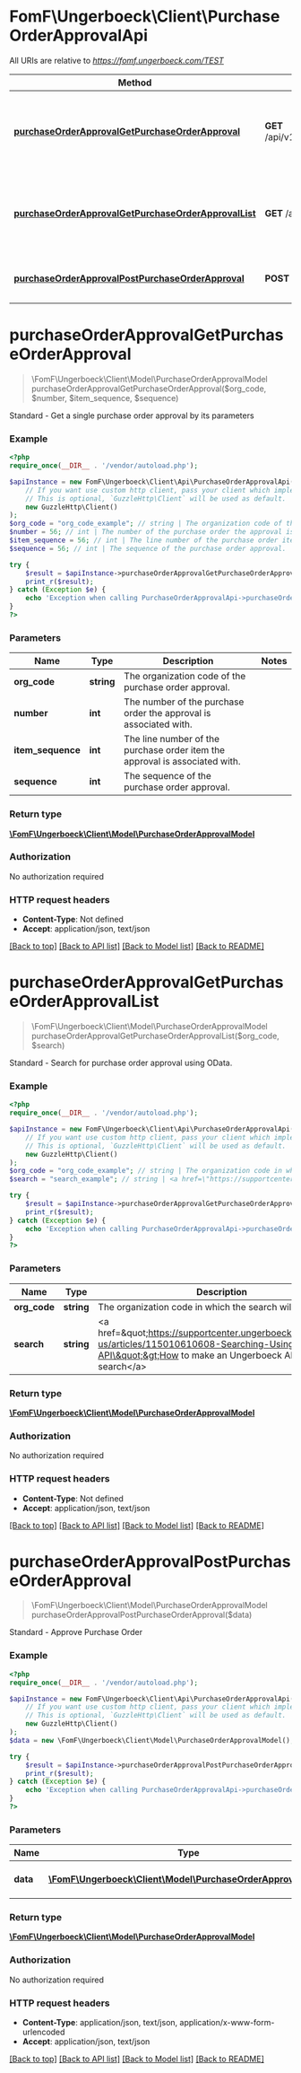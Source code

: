 # FomF\Ungerboeck\Client\PurchaseOrderApprovalApi

All URIs are relative to *https://fomf.ungerboeck.com/TEST*

Method | HTTP request | Description
------------- | ------------- | -------------
[**purchaseOrderApprovalGetPurchaseOrderApproval**](PurchaseOrderApprovalApi.md#purchaseOrderApprovalGetPurchaseOrderApproval) | **GET** /api/v1/PurchaseOrderApproval/{OrgCode}/{Number}/{ItemSequence}/{Sequence} | Standard - Get a single purchase order approval by its parameters
[**purchaseOrderApprovalGetPurchaseOrderApprovalList**](PurchaseOrderApprovalApi.md#purchaseOrderApprovalGetPurchaseOrderApprovalList) | **GET** /api/v1/PurchaseOrderApproval/{OrgCode} | Standard - Search for purchase order approval using OData.
[**purchaseOrderApprovalPostPurchaseOrderApproval**](PurchaseOrderApprovalApi.md#purchaseOrderApprovalPostPurchaseOrderApproval) | **POST** /api/v1/PurchaseOrderApproval | Standard - Approve Purchase Order


# **purchaseOrderApprovalGetPurchaseOrderApproval**
> \FomF\Ungerboeck\Client\Model\PurchaseOrderApprovalModel purchaseOrderApprovalGetPurchaseOrderApproval($org_code, $number, $item_sequence, $sequence)

Standard - Get a single purchase order approval by its parameters

### Example
```php
<?php
require_once(__DIR__ . '/vendor/autoload.php');

$apiInstance = new FomF\Ungerboeck\Client\Api\PurchaseOrderApprovalApi(
    // If you want use custom http client, pass your client which implements `GuzzleHttp\ClientInterface`.
    // This is optional, `GuzzleHttp\Client` will be used as default.
    new GuzzleHttp\Client()
);
$org_code = "org_code_example"; // string | The organization code of the purchase order approval.
$number = 56; // int | The number of the purchase order the approval is associated with.
$item_sequence = 56; // int | The line number of the purchase order item the approval is associated with.
$sequence = 56; // int | The sequence of the purchase order approval.

try {
    $result = $apiInstance->purchaseOrderApprovalGetPurchaseOrderApproval($org_code, $number, $item_sequence, $sequence);
    print_r($result);
} catch (Exception $e) {
    echo 'Exception when calling PurchaseOrderApprovalApi->purchaseOrderApprovalGetPurchaseOrderApproval: ', $e->getMessage(), PHP_EOL;
}
?>
```

### Parameters

Name | Type | Description  | Notes
------------- | ------------- | ------------- | -------------
 **org_code** | **string**| The organization code of the purchase order approval. |
 **number** | **int**| The number of the purchase order the approval is associated with. |
 **item_sequence** | **int**| The line number of the purchase order item the approval is associated with. |
 **sequence** | **int**| The sequence of the purchase order approval. |

### Return type

[**\FomF\Ungerboeck\Client\Model\PurchaseOrderApprovalModel**](../Model/PurchaseOrderApprovalModel.md)

### Authorization

No authorization required

### HTTP request headers

 - **Content-Type**: Not defined
 - **Accept**: application/json, text/json

[[Back to top]](#) [[Back to API list]](../../README.md#documentation-for-api-endpoints) [[Back to Model list]](../../README.md#documentation-for-models) [[Back to README]](../../README.md)

# **purchaseOrderApprovalGetPurchaseOrderApprovalList**
> \FomF\Ungerboeck\Client\Model\PurchaseOrderApprovalModel purchaseOrderApprovalGetPurchaseOrderApprovalList($org_code, $search)

Standard - Search for purchase order approval using OData.

### Example
```php
<?php
require_once(__DIR__ . '/vendor/autoload.php');

$apiInstance = new FomF\Ungerboeck\Client\Api\PurchaseOrderApprovalApi(
    // If you want use custom http client, pass your client which implements `GuzzleHttp\ClientInterface`.
    // This is optional, `GuzzleHttp\Client` will be used as default.
    new GuzzleHttp\Client()
);
$org_code = "org_code_example"; // string | The organization code in which the search will take place
$search = "search_example"; // string | <a href=\"https://supportcenter.ungerboeck.com/hc/en-us/articles/115010610608-Searching-Using-the-API\">How to make an Ungerboeck API search</a>

try {
    $result = $apiInstance->purchaseOrderApprovalGetPurchaseOrderApprovalList($org_code, $search);
    print_r($result);
} catch (Exception $e) {
    echo 'Exception when calling PurchaseOrderApprovalApi->purchaseOrderApprovalGetPurchaseOrderApprovalList: ', $e->getMessage(), PHP_EOL;
}
?>
```

### Parameters

Name | Type | Description  | Notes
------------- | ------------- | ------------- | -------------
 **org_code** | **string**| The organization code in which the search will take place |
 **search** | **string**| &lt;a href&#x3D;\&quot;https://supportcenter.ungerboeck.com/hc/en-us/articles/115010610608-Searching-Using-the-API\&quot;&gt;How to make an Ungerboeck API search&lt;/a&gt; |

### Return type

[**\FomF\Ungerboeck\Client\Model\PurchaseOrderApprovalModel**](../Model/PurchaseOrderApprovalModel.md)

### Authorization

No authorization required

### HTTP request headers

 - **Content-Type**: Not defined
 - **Accept**: application/json, text/json

[[Back to top]](#) [[Back to API list]](../../README.md#documentation-for-api-endpoints) [[Back to Model list]](../../README.md#documentation-for-models) [[Back to README]](../../README.md)

# **purchaseOrderApprovalPostPurchaseOrderApproval**
> \FomF\Ungerboeck\Client\Model\PurchaseOrderApprovalModel purchaseOrderApprovalPostPurchaseOrderApproval($data)

Standard - Approve Purchase Order

### Example
```php
<?php
require_once(__DIR__ . '/vendor/autoload.php');

$apiInstance = new FomF\Ungerboeck\Client\Api\PurchaseOrderApprovalApi(
    // If you want use custom http client, pass your client which implements `GuzzleHttp\ClientInterface`.
    // This is optional, `GuzzleHttp\Client` will be used as default.
    new GuzzleHttp\Client()
);
$data = new \FomF\Ungerboeck\Client\Model\PurchaseOrderApprovalModel(); // \FomF\Ungerboeck\Client\Model\PurchaseOrderApprovalModel | (Include in the HTTP Body) A PurchaseOrderApprovalModel entry to add.

try {
    $result = $apiInstance->purchaseOrderApprovalPostPurchaseOrderApproval($data);
    print_r($result);
} catch (Exception $e) {
    echo 'Exception when calling PurchaseOrderApprovalApi->purchaseOrderApprovalPostPurchaseOrderApproval: ', $e->getMessage(), PHP_EOL;
}
?>
```

### Parameters

Name | Type | Description  | Notes
------------- | ------------- | ------------- | -------------
 **data** | [**\FomF\Ungerboeck\Client\Model\PurchaseOrderApprovalModel**](../Model/PurchaseOrderApprovalModel.md)| (Include in the HTTP Body) A PurchaseOrderApprovalModel entry to add. |

### Return type

[**\FomF\Ungerboeck\Client\Model\PurchaseOrderApprovalModel**](../Model/PurchaseOrderApprovalModel.md)

### Authorization

No authorization required

### HTTP request headers

 - **Content-Type**: application/json, text/json, application/x-www-form-urlencoded
 - **Accept**: application/json, text/json

[[Back to top]](#) [[Back to API list]](../../README.md#documentation-for-api-endpoints) [[Back to Model list]](../../README.md#documentation-for-models) [[Back to README]](../../README.md)

